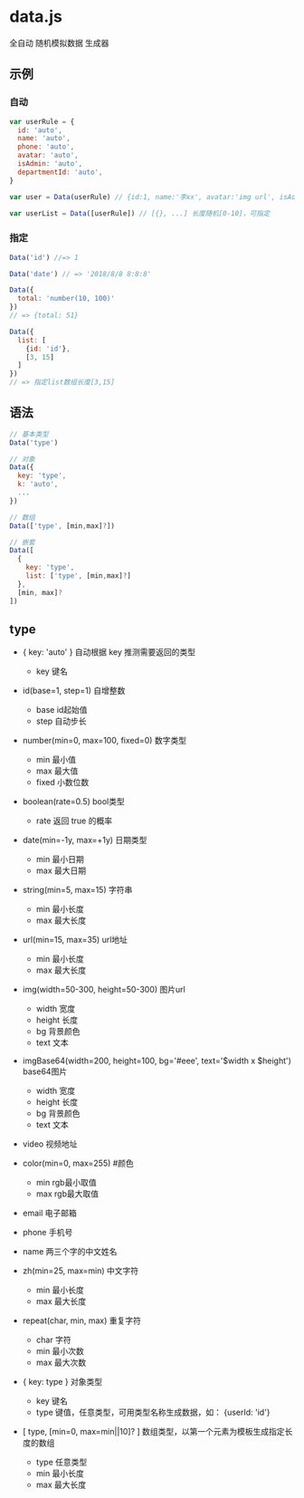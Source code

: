 # data.js
全自动 随机模拟数据 生成器

## 示例

### 自动
```javascript
var userRule = {
  id: 'auto',
  name: 'auto',
  phone: 'auto',
  avatar: 'auto',
  isAdmin: 'auto',
  departmentId: 'auto',
}

var user = Data(userRule) // {id:1, name:'李xx', avatar:'img url', isAdmin:true, ...}

var userList = Data([userRule]) // [{}, ...] 长度随机[0-10]，可指定

```

### 指定
```javascript
Data('id') //=> 1

Data('date') // => '2018/8/8 8:8:8'

Data({
  total: 'number(10, 100)'
})
// => {total: 51}

Data({
  list: [
    {id: 'id'},
    [3, 15]
  ]
})
// => 指定list数组长度[3,15]

```

## 语法
```javascript
// 基本类型
Data('type')

// 对象
Data({
  key: 'type',
  k: 'auto',
  ...
})

// 数组
Data(['type', [min,max]?])

// 嵌套
Data([
  {
    key: 'type',
    list: ['type', [min,max]?]
  },
  [min, max]?
])

```

## type
* { key: 'auto' } 自动根据 key 推测需要返回的类型
  * key 键名

* id(base=1, step=1) 自增整数
  * base id起始值
  * step 自动步长

* number(min=0, max=100, fixed=0) 数字类型
  * min 最小值
  * max 最大值
  * fixed 小数位数

* boolean(rate=0.5) bool类型
  * rate 返回 true 的概率

* date(min=-1y, max=+1y) 日期类型
  * min 最小日期
  * max 最大日期

* string(min=5, max=15) 字符串
  * min 最小长度
  * max 最大长度

* url(min=15, max=35) url地址
  * min 最小长度
  * max 最大长度

* img(width=50-300, height=50-300) 图片url
  * width 宽度
  * height 长度
  * bg 背景颜色
  * text 文本

* imgBase64(width=200, height=100, bg='#eee', text='$width x $height') base64图片
  * width 宽度
  * height 长度
  * bg 背景颜色
  * text 文本

* video 视频地址

* color(min=0, max=255) #颜色
  * min rgb最小取值
  * max rgb最大取值

* email 电子邮箱
  
* phone 手机号
  
* name 两三个字的中文姓名
  
* zh(min=25, max=min) 中文字符
  * min 最小长度
  * max 最大长度

* repeat(char, min, max) 重复字符
  * char 字符
  * min 最小次数
  * max 最大次数

* { key: type } 对象类型
  * key 键名
  * type 键值，任意类型，可用类型名称生成数据，如： {userId: 'id'}

* [ type, [min=0, max=min||10]? ] 数组类型，以第一个元素为模板生成指定长度的数组
  * type 任意类型
  * min 最小长度
  * max 最大长度
